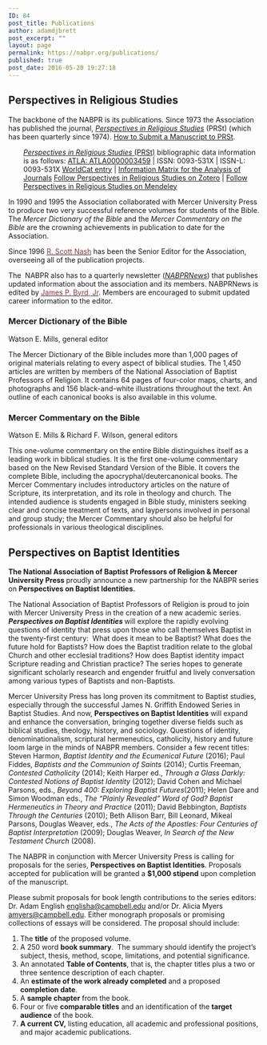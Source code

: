 ```yaml
---
ID: 84
post_title: Publications
author: adamdjbrett
post_excerpt: ""
layout: page
permalink: https://nabpr.org/publications/
published: true
post_date: 2016-05-20 19:27:18
---
```

<h2>Perspectives in Religious Studies</h2>

The backbone of the NABPR is its publications. Since 1973 the Association has published the journal, <i><a href="http://www.baylor.edu/prs/">Perspectives in Religious Studies</a></i> (PRSt) (which has been quarterly since 1974). <a href="http://www.baylor.edu/prs/index.php?id=6073">How to Submit a Manuscript to PRSt</a>.

<p style="padding-left: 30px;"><a href="http://search.ebscohost.com/login.aspx?direct=true&amp;db=rfh&amp;jid=ATLA0000003459&amp;site=ehost-live"><em>Perspectives in Religious Studies</em> (PRSt)</a> bibliographic data information is as follows:
<a href="http://search.ebscohost.com/login.aspx?direct=true&amp;db=rfh&amp;jid=ATLA0000003459&amp;site=ehost-live">ATLA: ATLA0000003459</a> | ISSN: 0093-531X | ISSN-L: 0093-531X
<a href="http://www.worldcat.org/oclc/1378270">WorldCat entry</a> | <a href="http://miar.ub.edu/issn/0093-531X">Information Matrix for the Analysis of Journals</a>
<a href="https://www.zotero.org/groups/perspectives-in-religious-studies">Follow Perspectives in Religious Studies on Zotero</a> | <a href="https://www.mendeley.com/groups/10136871/perspectives-in-religious-studies/">Follow Perspectives in Religious Studies on Mendeley</a></p>

In 1990 and 1995 the Association collaborated with Mercer University Press to produce two very successful reference volumes for students of the Bible. The <i>Mercer Dictionary of the Bible</i> and the <i>Mercer Commentary on the Bible</i> are the crowning achievements in publication to date for the Association.

Since 1996 <a href="mailto:nash_rs@mercer.edu"><span style="color: #993333;">R. Scott Nash</span></a> has been the Senior Editor for the Association, overseeing all of the publication projects.

The  NABPR also has to a quarterly newsletter (<span style="color: #000000;"><i><a href="http://nabpr.org/about-nabpr/history/newsletter/">NABPRNews</a></i></span>) that publishes updated information about the association and its members. NABPRNews is edited by <a href="mailto:james.p.byrd@vanderbilt.edu"><span style="color: #993333;">James P. Byrd, Jr</span></a>. Members are encouraged to submit updated career information to the editor. <b> </b>

<h3 align="left"><b>Mercer Dictionary of the Bible</b></h3>

<p align="left">Watson E. Mills, general editor</p>

The Mercer Dictionary of the Bible includes more than 1,000 pages of original materials relating to every aspect of biblical studies. The 1,450 articles are written by members of the National Association of Baptist Professors of Religion. It contains 64 pages of four-color maps, charts, and photographs and 156 black-and-white illustrations throughout the text. An outline of each canonical books is also available in this volume.

<h3 align="left"><b>Mercer</b><b> Commentary on the Bible
</b></h3>

Watson E. Mills &amp; Richard F. Wilson, general editors

This one-volume commentary on the entire Bible distinguishes itself as a leading work in biblical studies. It is the first one-volume commentary based on the New Revised Standard Version of the Bible. It covers the complete Bible, including the apocryphal/deutercanonical books. The Mercer Commentary includes introductory articles on the nature of Scripture, its interpretation, and its role in theology and church. The intended audience is students engaged in Bible study, ministers seeking clear and concise treatment of texts, and laypersons involved in personal and group study; the Mercer Commentary should also be helpful for professionals in various theological disciplines.

<h2><strong>Perspectives on Baptist Identities</strong></h2>

<strong>The National Association of Baptist Professors of Religion &amp; Mercer University Press </strong>proudly announce a new partnership for the NABPR series on <strong>Perspectives on Baptist Identities.</strong>

The National Association of Baptist Professors of Religion is proud to join with Mercer University Press in the creation of a new academic series. <strong><em>Perspectives on Baptist Identities </em></strong>will explore the rapidly evolving questions of identity that press upon those who call themselves Baptist in the twenty-first century:  What does it mean to be Baptist? What does the future hold for Baptists? How does the Baptist tradition relate to the global Church and other ecclesial traditions? How does Baptist identity impact Scripture reading and Christian practice? The series hopes to generate significant scholarly research and engender fruitful and lively conversation among various types of Baptists and non-Baptists.

Mercer University Press has long proven its commitment to Baptist studies, especially through the successful James N. Griffith Endowed Series in Baptist Studies. And now, <strong>Perspectives on Baptist Identities</strong> will expand and enhance the conversation, bringing together diverse fields such as biblical studies, theology, history, and sociology. Questions of identity, denominationalism, scriptural hermeneutics, catholicity, history and future loom large in the minds of NABPR members. Consider a few recent titles: Steven Harmon, <em>Baptist Identity and the Ecumenical Future</em> (2016); Paul Fiddes, <em>Baptists and the Communion of Saints</em> (2014); Curtis Freeman, <em>Contested Catholicity</em> (2014); Keith Harper ed., <em>Through a Glass Darkly: Contested Notions of Baptist Identity</em> (2012); David Cohen and Michael Parsons, eds.,<em> Beyond 400: Exploring Baptist Futures</em>(2011); Helen Dare and Simon Woodman eds., <em>The “Plainly Revealed” Word of God? Baptist Hermeneutics in Theory and Practice </em>(2011); David Bebbington, <em>Baptists Through the Centuries</em> (2010); Beth Allison Barr, Bill Leonard, Mikeal Parsons, Douglas Weaver, eds., <em>The Acts of the Apostles: Four Centuries of Baptist Interpretation</em> (2009); Douglas Weaver, <em>In Search of the New Testament Church</em> (2008).

The NABPR in conjunction with Mercer University Press is calling for proposals for the series, <strong>Perspectives on Baptist Identities</strong>. Proposals accepted for publication will be granted a <strong>$1,000 stipend</strong> upon completion of the manuscript.

Please submit proposals for book length contributions to the series editors: Dr. Adam English <a href="mailto:englisha@campbell.edu">englisha@campbell.edu</a> and/or Dr. Alicia Myers <a href="mailto:amyers@campbell.edu">amyers@campbell.edu</a>. Either monograph proposals or promising collections of essays will be considered. The proposal should include:

<ol>
    <li>The <strong>title</strong> of the proposed volume.</li>
    <li>A 250 word <strong>book summary</strong>.  The summary should identify the project’s subject, thesis, method, scope, limitations, and potential significance.</li>
    <li>An annotated <strong>Table of Contents</strong>, that is, the chapter titles plus a two or three sentence description of each chapter.</li>
    <li>An <strong>estimate of the work already completed</strong> and a proposed <strong>completion date</strong>.</li>
    <li>A <strong>sample chapter</strong> from the book.</li>
    <li>Four or five <strong>comparable titles</strong> and an identification of the <strong>target audience</strong> of the book.</li>
    <li><strong>A current CV,</strong> listing education, all academic and professional positions, and major academic publications.</li>
</ol>

&nbsp;

&nbsp;
